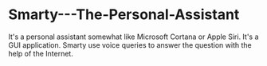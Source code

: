 # Smarty---The-Personal-Assistant
It's a personal assistant somewhat like Microsoft Cortana or Apple Siri. It's a GUI application. Smarty use voice queries to answer the question with the help of the Internet.
